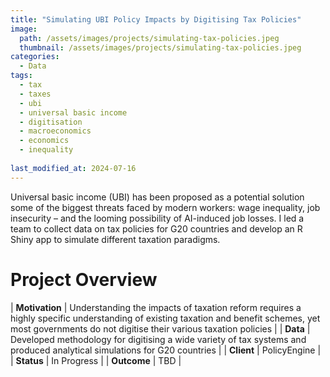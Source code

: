 ```yaml
---
title: "Simulating UBI Policy Impacts by Digitising Tax Policies"
image: 
  path: /assets/images/projects/simulating-tax-policies.jpeg
  thumbnail: /assets/images/projects/simulating-tax-policies.jpeg
categories:
  - Data
tags:
  - tax
  - taxes
  - ubi
  - universal basic income
  - digitisation
  - macroeconomics
  - economics
  - inequality
  
last_modified_at: 2024-07-16
---
```


Universal basic income (UBI) has been proposed as a potential solution some of the biggest threats faced by modern workers: wage inequality, job insecurity – and the looming possibility of AI-induced job losses. I led a team to collect data on tax policies for G20 countries and develop an R Shiny app to simulate different taxation paradigms.

# Project Overview

| **Motivation** | Understanding the impacts of taxation reform requires a highly specific understanding of existing taxation and benefit schemes, yet most governments do not digitise their various taxation policies |
| **Data** | Developed methodology for digitising a wide variety of tax systems and produced analytical simulations for G20 countries |
| **Client** | PolicyEngine |
| **Status** | In Progress |
| **Outcome** | TBD |